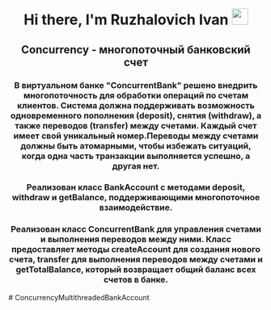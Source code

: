 <h1 align="center">Hi there, I'm <a>Ruzhalovich Ivan</a> 
<img src="https://github.com/blackcater/blackcater/raw/main/images/Hi.gif" height="32"/></h1>
<h2 align="center">Concurrency - многопоточный банковский счет</h2>
<h3 align="center">В виртуальном банке "ConcurrentBank" решено внедрить многопоточность для обработки операций по счетам клиентов. Система должна поддерживать возможность одновременного пополнения (deposit), снятия (withdraw), а также переводов (transfer) между счетами. Каждый счет имеет свой уникальный номер.Переводы между счетами должны быть атомарными, чтобы избежать ситуаций, когда одна часть транзакции выполняется успешно, а другая нет.</h3>
<h3 align="center">Реализован класс BankAccount с методами deposit, withdraw и getBalance, поддерживающими многопоточное взаимодействие.</h3>
<h3 align="center">Реализован класс ConcurrentBank для управления счетами и выполнения переводов между ними. Класс предоставляет методы createAccount для создания нового счета, transfer для выполнения переводов между счетами и getTotalBalance, который возвращает общий баланс всех счетов в банке.</h3>
# ConcurrencyMultithreadedBankAccount
